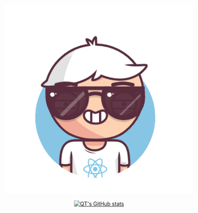 <div align="center">

<img src="img/adam.gif" alt="emoj" width="500" />

<br/>

[![QT's GitHub stats](https://github-readme-stats.vercel.app/api?username=quangduytran&show_icons=true&count_private=true&line_height=30&hide_title=true&theme=chartreuse-dark)](https://github.com/anuraghazra/github-readme-stats)

</div>
